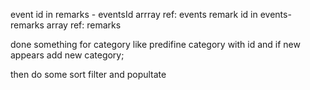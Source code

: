 event id in remarks - eventsId arrray ref: events
remark id in events- remarks array ref: remarks

done something for category like predifine category with id and if new appears add new category;

then do some sort filter and popultate